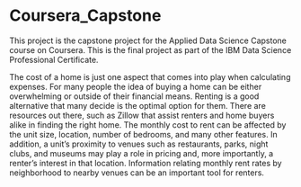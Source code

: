 # Coursera_Capstone

This project is the capstone project for the Applied Data Science Capstone course on Coursera. This is the final project as part of the IBM Data Science Professional Certificate.

The cost of a home is just one aspect that comes into play when calculating expenses. For many people the idea of buying a home can be either overwhelming or outside of their financial means. Renting is a good alternative that many decide is the optimal option for them. There are resources out there, such as Zillow that assist renters and home buyers alike in finding the right home. The monthly cost to rent can be affected by the unit size, location, number of bedrooms, and many other features. In addition, a unit’s proximity to venues such as restaurants, parks, night clubs, and museums may play a role in pricing and, more importantly, a renter’s interest in that location. Information relating monthly rent rates by neighborhood to nearby venues can be an important tool for renters.
